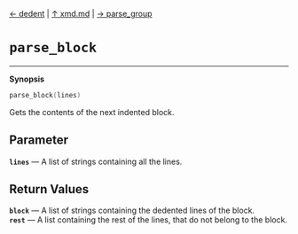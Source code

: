 [&#8592; dedent](xmd--dedent.md) | [&#8593; xmd.md](xmd.md) | [&#8594; parse_group](xmd--parse_group.md)
# `parse_block`
***

**Synopsis**

```cpp
parse_block(lines)
```

Gets the contents of the next indented block.


## Parameter
**`lines`** &#8213; A list of strings containing all the lines.  
## Return Values
**`block`** &#8213; A list of strings containing the dedented lines of the block.  
**`rest`** &#8213; A list containing the rest of the lines, that do not belong to the block.  
